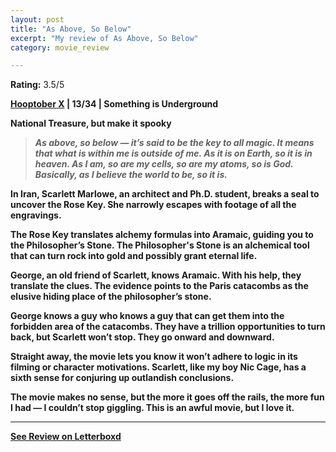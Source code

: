 ```yaml
---
layout: post
title: "As Above, So Below"
excerpt: "My review of As Above, So Below"
category: movie_review

---
```


**Rating:** 3.5/5

<b><a href="https://boxd.it/pmi12">Hooptober X</a> | 13/34 | Something is Underground</b>

<b>National Treasure, but make it spooky<b>

<blockquote><i>As above, so below — it’s said to be the key to all magic. It means that what is within me is outside of me. As it is on Earth, so it is in heaven. As I am, so are my cells, so are my atoms, so is God. Basically, as I believe the world to be, so it is.</i></blockquote>
In Iran, Scarlett Marlowe, an architect and Ph.D. student, breaks a seal to uncover the Rose Key. She narrowly escapes with footage of all the engravings.

The Rose Key translates alchemy formulas into Aramaic, guiding you to the Philosopher’s Stone. The Philosopher's Stone is an alchemical tool that can turn rock into gold and possibly grant eternal life. 

George, an old friend of Scarlett, knows Aramaic. With his help, they translate the clues. The evidence points to the Paris catacombs as the elusive hiding place of the philosopher’s stone.

George knows a guy who knows a guy that can get them into the forbidden area of the catacombs. They have a trillion opportunities to turn back, but Scarlett won’t stop. They go onward and downward.

Straight away, the movie lets you know it won’t adhere to logic in its filming or character motivations. Scarlett, like my boy Nic Cage, has a sixth sense for conjuring up outlandish conclusions.

The movie makes no sense, but the more it goes off the rails, the more fun I had — I couldn’t stop giggling. This is an awful movie, but I love it.

<hr>

[See Review on Letterboxd](https://boxd.it/4Ywi0p)
